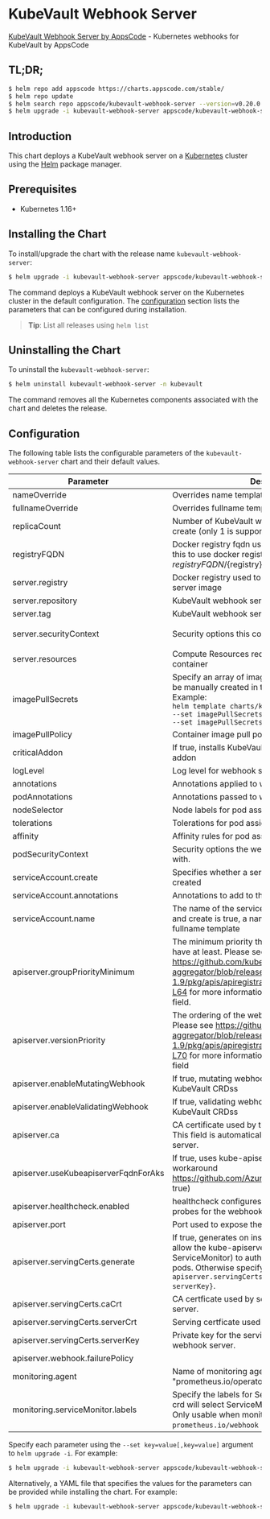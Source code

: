 # KubeVault Webhook Server

[KubeVault Webhook Server by AppsCode](https://github.com/kubevault) - Kubernetes webhooks for KubeVault by AppsCode

## TL;DR;

```bash
$ helm repo add appscode https://charts.appscode.com/stable/
$ helm repo update
$ helm search repo appscode/kubevault-webhook-server --version=v0.20.0
$ helm upgrade -i kubevault-webhook-server appscode/kubevault-webhook-server -n kubevault --create-namespace --version=v0.20.0
```

## Introduction

This chart deploys a KubeVault webhook server on a [Kubernetes](http://kubernetes.io) cluster using the [Helm](https://helm.sh) package manager.

## Prerequisites

- Kubernetes 1.16+

## Installing the Chart

To install/upgrade the chart with the release name `kubevault-webhook-server`:

```bash
$ helm upgrade -i kubevault-webhook-server appscode/kubevault-webhook-server -n kubevault --create-namespace --version=v0.20.0
```

The command deploys a KubeVault webhook server on the Kubernetes cluster in the default configuration. The [configuration](#configuration) section lists the parameters that can be configured during installation.

> **Tip**: List all releases using `helm list`

## Uninstalling the Chart

To uninstall the `kubevault-webhook-server`:

```bash
$ helm uninstall kubevault-webhook-server -n kubevault
```

The command removes all the Kubernetes components associated with the chart and deletes the release.

## Configuration

The following table lists the configurable parameters of the `kubevault-webhook-server` chart and their default values.

|              Parameter               |                                                                                                                      Description                                                                                                                      |                                                                                            Default                                                                                             |
|--------------------------------------|-------------------------------------------------------------------------------------------------------------------------------------------------------------------------------------------------------------------------------------------------------|------------------------------------------------------------------------------------------------------------------------------------------------------------------------------------------------|
| nameOverride                         | Overrides name template                                                                                                                                                                                                                               | <code>""</code>                                                                                                                                                                                |
| fullnameOverride                     | Overrides fullname template                                                                                                                                                                                                                           | <code>""</code>                                                                                                                                                                                |
| replicaCount                         | Number of KubeVault webhook server replicas to create (only 1 is supported)                                                                                                                                                                           | <code>1</code>                                                                                                                                                                                 |
| registryFQDN                         | Docker registry fqdn used to pull docker images Set this to use docker registry hosted at ${registryFQDN}/${registry}/${image}                                                                                                                        | <code>ghcr.io</code>                                                                                                                                                                           |
| server.registry                      | Docker registry used to pull KubeVault webhook server image                                                                                                                                                                                           | <code>kubevault</code>                                                                                                                                                                         |
| server.repository                    | KubeVault webhook server container image                                                                                                                                                                                                              | <code>vault-operator</code>                                                                                                                                                                    |
| server.tag                           | KubeVault webhook server container image tag                                                                                                                                                                                                          | <code>""</code>                                                                                                                                                                                |
| server.securityContext               | Security options this container should run with                                                                                                                                                                                                       | <code>{"allowPrivilegeEscalation":false,"capabilities":{"drop":["ALL"]},"readOnlyRootFilesystem":true,"runAsNonRoot":true,"runAsUser":65534,"seccompProfile":{"type":"RuntimeDefault"}}</code> |
| server.resources                     | Compute Resources required by the webhook server container                                                                                                                                                                                            | <code>{}</code>                                                                                                                                                                                |
| imagePullSecrets                     | Specify an array of imagePullSecrets. Secrets must be manually created in the namespace. <br> Example: <br> `helm template charts/kubevault-webhook-server \` <br> `--set imagePullSecrets[0].name=sec0 \` <br> `--set imagePullSecrets[1].name=sec1` | <code>[]</code>                                                                                                                                                                                |
| imagePullPolicy                      | Container image pull policy                                                                                                                                                                                                                           | <code>IfNotPresent</code>                                                                                                                                                                      |
| criticalAddon                        | If true, installs KubeVault webhook server as critical addon                                                                                                                                                                                          | <code>false</code>                                                                                                                                                                             |
| logLevel                             | Log level for webhook server                                                                                                                                                                                                                          | <code>3</code>                                                                                                                                                                                 |
| annotations                          | Annotations applied to webhook server deployment                                                                                                                                                                                                      | <code>{}</code>                                                                                                                                                                                |
| podAnnotations                       | Annotations passed to webhook server pod(s).                                                                                                                                                                                                          | <code>{}</code>                                                                                                                                                                                |
| nodeSelector                         | Node labels for pod assignment                                                                                                                                                                                                                        | <code>{"kubernetes.io/os":"linux"}</code>                                                                                                                                                      |
| tolerations                          | Tolerations for pod assignment                                                                                                                                                                                                                        | <code>[]</code>                                                                                                                                                                                |
| affinity                             | Affinity rules for pod assignment                                                                                                                                                                                                                     | <code>{}</code>                                                                                                                                                                                |
| podSecurityContext                   | Security options the webhook server pod should run with.                                                                                                                                                                                              | <code>{}</code>                                                                                                                                                                                |
| serviceAccount.create                | Specifies whether a service account should be created                                                                                                                                                                                                 | <code>true</code>                                                                                                                                                                              |
| serviceAccount.annotations           | Annotations to add to the service account                                                                                                                                                                                                             | <code>{}</code>                                                                                                                                                                                |
| serviceAccount.name                  | The name of the service account to use. If not set and create is true, a name is generated using the fullname template                                                                                                                                | <code>""</code>                                                                                                                                                                                |
| apiserver.groupPriorityMinimum       | The minimum priority the webhook api group should have at least. Please see https://github.com/kubernetes/kube-aggregator/blob/release-1.9/pkg/apis/apiregistration/v1beta1/types.go#L58-L64 for more information on proper values of this field.     | <code>10000</code>                                                                                                                                                                             |
| apiserver.versionPriority            | The ordering of the webhook api inside of the group. Please see https://github.com/kubernetes/kube-aggregator/blob/release-1.9/pkg/apis/apiregistration/v1beta1/types.go#L66-L70 for more information on proper values of this field                  | <code>15</code>                                                                                                                                                                                |
| apiserver.enableMutatingWebhook      | If true, mutating webhook is configured for KubeVault CRDss                                                                                                                                                                                           | <code>true</code>                                                                                                                                                                              |
| apiserver.enableValidatingWebhook    | If true, validating webhook is configured for KubeVault CRDss                                                                                                                                                                                         | <code>true</code>                                                                                                                                                                              |
| apiserver.ca                         | CA certificate used by the Kubernetes api server. This field is automatically assigned by the webhook server.                                                                                                                                         | <code>not-ca-cert</code>                                                                                                                                                                       |
| apiserver.useKubeapiserverFqdnForAks | If true, uses kube-apiserver FQDN for AKS cluster to workaround https://github.com/Azure/AKS/issues/522 (default true)                                                                                                                                | <code>true</code>                                                                                                                                                                              |
| apiserver.healthcheck.enabled        | healthcheck configures the readiness and liveliness probes for the webhook server pod.                                                                                                                                                                | <code>false</code>                                                                                                                                                                             |
| apiserver.port                       | Port used to expose the webhook server apiserver                                                                                                                                                                                                      | <code>8443</code>                                                                                                                                                                              |
| apiserver.servingCerts.generate      | If true, generates on install/upgrade the certs that allow the kube-apiserver (and potentially ServiceMonitor) to authenticate webhook servers pods. Otherwise specify certs in `apiserver.servingCerts.{caCrt, serverCrt, serverKey}`.               | <code>true</code>                                                                                                                                                                              |
| apiserver.servingCerts.caCrt         | CA certficate used by serving certificate of webhook server.                                                                                                                                                                                          | <code>""</code>                                                                                                                                                                                |
| apiserver.servingCerts.serverCrt     | Serving certficate used by webhook server.                                                                                                                                                                                                            | <code>""</code>                                                                                                                                                                                |
| apiserver.servingCerts.serverKey     | Private key for the serving certificate used by webhook server.                                                                                                                                                                                       | <code>""</code>                                                                                                                                                                                |
| apiserver.webhook.failurePolicy      |                                                                                                                                                                                                                                                       | <code>Ignore</code>                                                                                                                                                                            |
| monitoring.agent                     | Name of monitoring agent (one of "prometheus.io", "prometheus.io/operator", "prometheus.io/builtin")                                                                                                                                                  | <code>""</code>                                                                                                                                                                                |
| monitoring.serviceMonitor.labels     | Specify the labels for ServiceMonitor. Prometheus crd will select ServiceMonitor using these labels. Only usable when monitoring agent is `prometheus.io/webhook server`.                                                                             | <code>{}</code>                                                                                                                                                                                |


Specify each parameter using the `--set key=value[,key=value]` argument to `helm upgrade -i`. For example:

```bash
$ helm upgrade -i kubevault-webhook-server appscode/kubevault-webhook-server -n kubevault --create-namespace --version=v0.20.0 --set replicaCount=1
```

Alternatively, a YAML file that specifies the values for the parameters can be provided while
installing the chart. For example:

```bash
$ helm upgrade -i kubevault-webhook-server appscode/kubevault-webhook-server -n kubevault --create-namespace --version=v0.20.0 --values values.yaml
```

